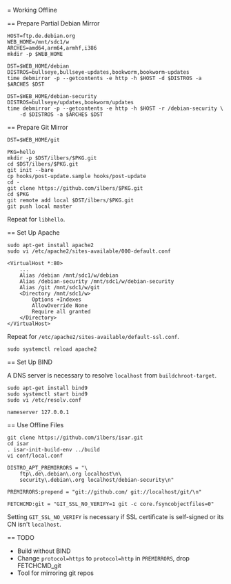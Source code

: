 = Working Offline

== Prepare Partial Debian Mirror

```
HOST=ftp.de.debian.org
WEB_HOME=/mnt/sdc1/w
ARCHES=amd64,arm64,armhf,i386
mkdir -p $WEB_HOME
```

```
DST=$WEB_HOME/debian
DISTROS=bullseye,bullseye-updates,bookworm,bookworm-updates
time debmirror -p --getcontents -e http -h $HOST -d $DISTROS -a $ARCHES $DST
```

```
DST=$WEB_HOME/debian-security
DISTROS=bullseye/updates,bookworm/updates
time debmirror -p --getcontents -e http -h $HOST -r /debian-security \
    -d $DISTROS -a $ARCHES $DST
```

== Prepare Git Mirror

```
DST=$WEB_HOME/git
```

```
PKG=hello
mkdir -p $DST/ilbers/$PKG.git
cd $DST/ilbers/$PKG.git
git init --bare
cp hooks/post-update.sample hooks/post-update
cd -
git clone https://github.com/ilbers/$PKG.git
cd $PKG
git remote add local $DST/ilbers/$PKG.git
git push local master
```

Repeat for `libhello`.

== Set Up Apache

```
sudo apt-get install apache2
sudo vi /etc/apache2/sites-available/000-default.conf
```

```
<VirtualHost *:80>
	...
	Alias /debian /mnt/sdc1/w/debian
	Alias /debian-security /mnt/sdc1/w/debian-security
	Alias /git /mnt/sdc1/w/git
	<Directory /mnt/sdc1/w>
		Options +Indexes
		AllowOverride None
		Require all granted
	</Directory>
</VirtualHost>
```

Repeat for `/etc/apache2/sites-available/default-ssl.conf`.

`sudo systemctl reload apache2`

== Set Up BIND

A DNS server is necessary to resolve `localhost` from `buildchroot-target`.

```
sudo apt-get install bind9
sudo systemctl start bind9
sudo vi /etc/resolv.conf
```

```
nameserver 127.0.0.1
```

== Use Offline Files

```
git clone https://github.com/ilbers/isar.git
cd isar
. isar-init-build-env ../build
vi conf/local.conf
```

```
DISTRO_APT_PREMIRRORS = "\
    ftp\.de\.debian\.org localhost\n\
    security\.debian\.org localhost/debian-security\n"

PREMIRRORS:prepend = "git://github.com/ git://localhost/git/\n"

FETCHCMD:git = "GIT_SSL_NO_VERIFY=1 git -c core.fsyncobjectfiles=0"
```

Setting `GIT_SSL_NO_VERIFY` is necessary if SSL certificate is self-signed or
its CN isn't `localhost`.

== TODO

* Build without BIND
* Change `protocol=https` to `protocol=http` in `PREMIRRORS`, drop FETCHCMD_git
* Tool for mirroring git repos
